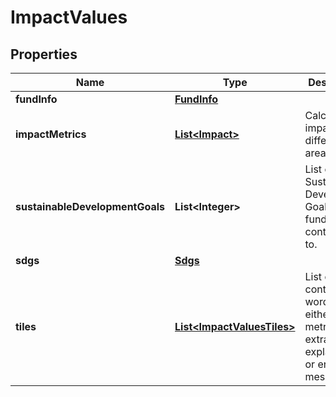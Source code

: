 
# ImpactValues

## Properties
Name | Type | Description | Notes
------------ | ------------- | ------------- | -------------
**fundInfo** | [**FundInfo**](FundInfo.md) |  |  [optional]
**impactMetrics** | [**List&lt;Impact&gt;**](Impact.md) | Calculated impact in different areas |  [optional]
**sustainableDevelopmentGoals** | **List&lt;Integer&gt;** | List of Sustainable Development Goals this fund contributes to. |  [optional]
**sdgs** | [**Sdgs**](Sdgs.md) |  |  [optional]
**tiles** | [**List&lt;ImpactValuesTiles&gt;**](ImpactValuesTiles.md) | List of tiles, containing wording for either metrics, extra explanation, or error messages |  [optional]



